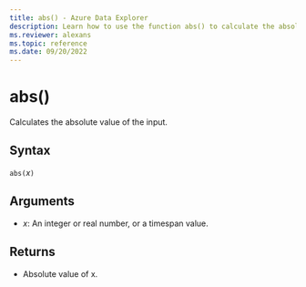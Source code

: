 ```yaml
---
title: abs() - Azure Data Explorer
description: Learn how to use the function abs() to calculate the absolute value of an input.
ms.reviewer: alexans
ms.topic: reference
ms.date: 09/20/2022
---
```

# abs()

Calculates the absolute value of the input.

## Syntax

`abs(`*x*`)`

## Arguments

* *x*: An integer or real number, or a timespan value.

## Returns

* Absolute value of x.
